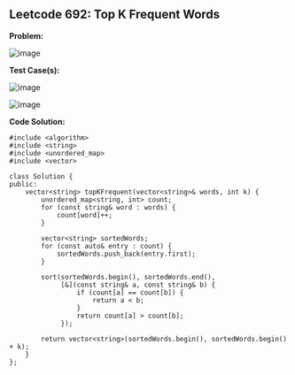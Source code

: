## **Leetcode 692: Top K Frequent Words**

**Problem:**


![image](https://github.com/user-attachments/assets/5f5faa8e-f066-4dfb-be5b-bd9a337cb8ca)


**Test Case(s):**


![image](https://github.com/user-attachments/assets/ac4ecb54-78c7-4fac-a850-e8056ddf148f)

![image](https://github.com/user-attachments/assets/c1571bfe-d2d6-4074-8b9b-a1abeb1b6290)



**Code Solution:**

```
#include <algorithm>
#include <string>
#include <unordered_map>
#include <vector>

class Solution {
public:
    vector<string> topKFrequent(vector<string>& words, int k) {
        unordered_map<string, int> count;
        for (const string& word : words) {
            count[word]++;
        }

        vector<string> sortedWords;
        for (const auto& entry : count) {
            sortedWords.push_back(entry.first);
        }

        sort(sortedWords.begin(), sortedWords.end(),
             [&](const string& a, const string& b) {
                 if (count[a] == count[b]) {
                     return a < b;
                 }
                 return count[a] > count[b];
             });

        return vector<string>(sortedWords.begin(), sortedWords.begin() + k);
    }
};

```










